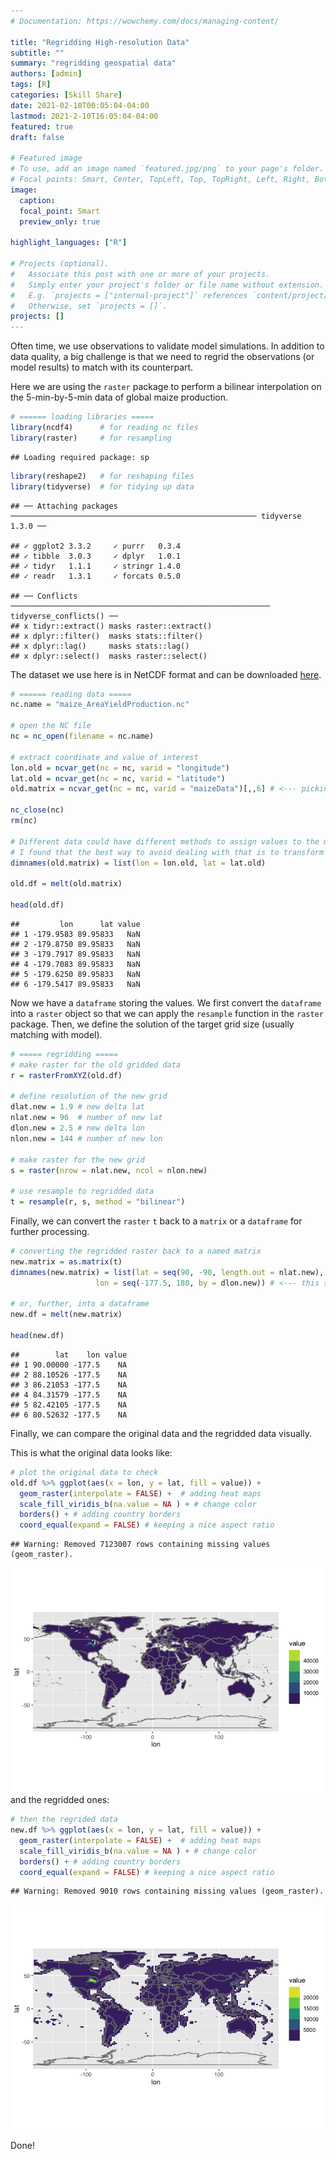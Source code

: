 ```yaml
---
# Documentation: https://wowchemy.com/docs/managing-content/

title: "Regridding High-resolution Data"
subtitle: ""
summary: "regridding geospatial data"
authors: [admin]
tags: [R]
categories: [Skill Share]
date: 2021-02-10T00:05:04-04:00
lastmod: 2021-2-10T16:05:04-04:00
featured: true
draft: false

# Featured image
# To use, add an image named `featured.jpg/png` to your page's folder.
# Focal points: Smart, Center, TopLeft, Top, TopRight, Left, Right, BottomLeft, Bottom, BottomRight.
image:
  caption: 
  focal_point: Smart
  preview_only: true

highlight_languages: ["R"]

# Projects (optional).
#   Associate this post with one or more of your projects.
#   Simply enter your project's folder or file name without extension.
#   E.g. `projects = ["internal-project"]` references `content/project/deep-learning/index.md`.
#   Otherwise, set `projects = []`.
projects: []
---
```


<!-- *Created by [Ka Ming Fung](kamingfung@link.cuhk.edu.hk)* -->


Often time, we use observations to validate model simulations. In
addition to data quality, a big challenge is that we need to regrid the
observations (or model results) to match with its counterpart.

Here we are using the `raster` package to perform a bilinear
interpolation on the 5-min-by-5-min data of global maize production.

``` r
# ====== loading libraries =====
library(ncdf4)      # for reading nc files
library(raster)     # for resampling
```

    ## Loading required package: sp

``` r
library(reshape2)   # for reshaping files
library(tidyverse)  # for tidying up data
```

    ## ── Attaching packages ─────────────────────────────────────────────────────── tidyverse 1.3.0 ──

    ## ✓ ggplot2 3.3.2     ✓ purrr   0.3.4
    ## ✓ tibble  3.0.3     ✓ dplyr   1.0.1
    ## ✓ tidyr   1.1.1     ✓ stringr 1.4.0
    ## ✓ readr   1.3.1     ✓ forcats 0.5.0

    ## ── Conflicts ────────────────────────────────────────────────────────── tidyverse_conflicts() ──
    ## x tidyr::extract() masks raster::extract()
    ## x dplyr::filter()  masks stats::filter()
    ## x dplyr::lag()     masks stats::lag()
    ## x dplyr::select()  masks raster::select()

The dataset we use here is in NetCDF format and can be downloaded [here](https://mycuhk-my.sharepoint.com/:u:/g/personal/1155013803_link_cuhk_edu_hk/EUGfT23rRvRBqivuwpOFmSgB0a_wvYCPOpnY8STqYqoCKw?e=JRexEL).

``` r
# ====== reading data =====
nc.name = "maize_AreaYieldProduction.nc"

# open the NC file
nc = nc_open(filename = nc.name)

# extract coordinate and value of interest
lon.old = ncvar_get(nc = nc, varid = "longitude")
lat.old = ncvar_get(nc = nc, varid = "latitude")
old.matrix = ncvar_get(nc = nc, varid = "maizeData")[,,6] # <--- picking the 6th layer of data = production of maize. check out the .nc file for details

nc_close(nc)
rm(nc)

# Different data could have different methods to assign values to the matrix (increasing vs decreasing lon)
# I found that the best way to avoid dealing with that is to transform the matrix into a named matrix and then a dataframe, i.e. a list of (lon, lat, and value)
dimnames(old.matrix) = list(lon = lon.old, lat = lat.old)

old.df = melt(old.matrix)

head(old.df)
```

    ##         lon      lat value
    ## 1 -179.9583 89.95833   NaN
    ## 2 -179.8750 89.95833   NaN
    ## 3 -179.7917 89.95833   NaN
    ## 4 -179.7083 89.95833   NaN
    ## 5 -179.6250 89.95833   NaN
    ## 6 -179.5417 89.95833   NaN

Now we have a `dataframe` storing the values. We first convert the `dataframe` into a `raster` object so that we can apply the `resample` function in the `raster` package. Then, we define the solution of the target grid size (usually matching with model).

``` r
# ===== regridding =====
# make raster for the old gridded data
r = rasterFromXYZ(old.df)

# define resolution of the new grid
dlat.new = 1.9 # new delta lat
nlat.new = 96  # number of new lat
dlon.new = 2.5 # new delta lon
nlon.new = 144 # number of new lon

# make raster for the new grid
s = raster(nrow = nlat.new, ncol = nlon.new)

# use resample to regridded data
t = resample(r, s, method = "bilinear")
```

Finally, we can convert the `raster` `t` back to a `matrix` or a
`dataframe` for further processing.

``` r
# converting the regridded raster back to a named matrix 
new.matrix = as.matrix(t)
dimnames(new.matrix) = list(lat = seq(90, -90, length.out = nlat.new),
                   lon = seq(-177.5, 180, by = dlon.new)) # <--- this setting is a bit tricky as lon of -180º = 180º

# or, further, into a dataframe
new.df = melt(new.matrix)

head(new.df)
```

    ##        lat    lon value
    ## 1 90.00000 -177.5    NA
    ## 2 88.10526 -177.5    NA
    ## 3 86.21053 -177.5    NA
    ## 4 84.31579 -177.5    NA
    ## 5 82.42105 -177.5    NA
    ## 6 80.52632 -177.5    NA

Finally, we can compare the original data and the regridded data
visually.

This is what the original data looks like:

``` r
# plot the original data to check
old.df %>% ggplot(aes(x = lon, y = lat, fill = value)) + 
  geom_raster(interpolate = FALSE) +  # adding heat maps
  scale_fill_viridis_b(na.value = NA ) + # change color
  borders() + # adding country borders
  coord_equal(expand = FALSE) # keeping a nice aspect ratio
```

    ## Warning: Removed 7123007 rows containing missing values (geom_raster).

![](unnamed-chunk-5-1.png)
and the regridded ones:

``` r
# then the regrided data
new.df %>% ggplot(aes(x = lon, y = lat, fill = value)) + 
  geom_raster(interpolate = FALSE) +  # adding heat maps
  scale_fill_viridis_b(na.value = NA ) + # change color
  borders() + # adding country borders
  coord_equal(expand = FALSE) # keeping a nice aspect ratio
```

    ## Warning: Removed 9010 rows containing missing values (geom_raster).

![](unnamed-chunk-6-1.png)

Done!
